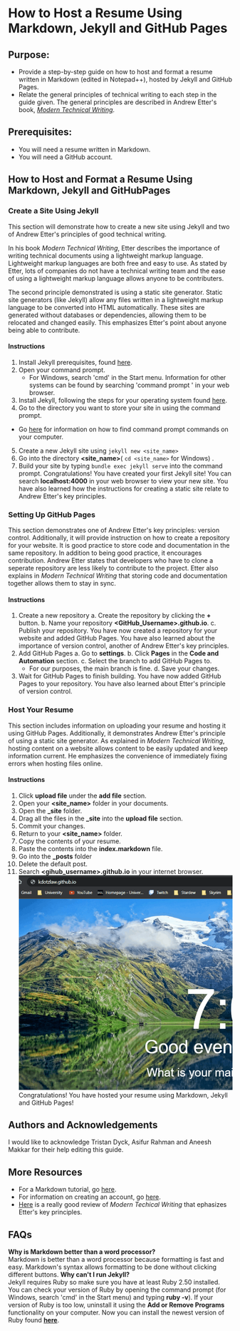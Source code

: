# **How to Host a Resume Using Markdown, Jekyll and GitHub Pages**
## Purpose: 
* Provide a step-by-step guide on how to host and format a resume written in Markdown (edited in Notepad++), hosted by Jekyll and GitHub Pages.
* Relate the general principles of technical writing to each step in the guide given. The general principles are described in Andrew Etter's book, [_Modern Technical Writing_](https://www.amazon.ca/Modern-Technical-Writing-Introduction-Documentation-ebook/dp/B01A2QL9SS/ref=sr_1_1?crid=36CB5TXK2RFM8&keywords=modern+technical+writing+by+andrew+etter&qid=1667241539&qu=eyJxc2MiOiIwLjAwIiwicXNhIjoiMC4wMCIsInFzcCI6IjAuMDAifQ%3D%3D&sprefix=%2Caps%2C121&sr=8-1).
## Prerequisites:
* You will need a resume written in Markdown. 
* You will need a GitHub account. 
## How to Host and Format a Resume Using Markdown, Jekyll and GitHubPages
### Create a Site Using Jekyll
This section will demonstrate how to create a new site using Jekyll and two of Andrew Etter's principles of good technical writing.  

In his book _Modern Technical Writing_, Etter describes the importance of writing technical documents using a lightweight markup language. 
Lightweight markup languages are both free and easy to use. As stated by Etter, lots of companies do not have a technical writing team 
and the ease of using a lightweight markup language allows anyone to be contributers.  

The second principle demonstrated is using a static site generator. Static site generators (like Jekyll) allow any files written in a lightweight 
markup language to be converted into HTML automatically. These sites are generated without databases or dependencies, allowing them to be relocated and changed easily. 
This emphasizes Etter's point about anyone being able to contribute. 
#### Instructions
1. Install Jekyll prerequisites, found [here](https://jekyllrb.com/docs/installation/).
2. Open your command prompt. 
	* For Windows, search 'cmd' in the Start menu. Information for other systems can be found by searching 'command prompt <operating system>' in your web browser.
3. Install Jekyll, following the steps for your operating system found [here](https://jekyllrb.com/docs/installation/).
4. Go to the directory you want to store your site in using the command prompt. 
* Go [here](https://www.wikihow.com/Find-All-Commands-of-CMD-in-Your-Computer) for information on how to find command prompt commands on your computer.
5. Create a new Jekyll site using `jekyll new <site_name>`
6. Go into the directory **<site_name>**( `cd <site_name>` for Windows) .
7. Build your site by typing `bundle exec jekyll serve` into the command prompt.
Congratulations! You have created your first Jekyll site! You can search **localhost:4000** in your web browser to view your new site. You have also learned 
how the instructions for creating a static site relate to Andrew Etter's key principles.

### Setting Up GitHub Pages
This section demonstrates one of Andrew Etter's key principles: version control. Additionally, it will provide instruction on how to 
create a repository for your website.
It is good practice to store code and documentation in the same repository. In addition to being good practice, it encourages contribution. Andrew Etter states that developers who have to 
clone a seperate repository are less likely to contribute to the project.
Etter also explains in _Modern Technical Writing_ that storing code and documentation together allows them to stay in sync. 
#### Instructions
1. Create a new repository 
 a. Create the repository by clicking the **+** button.
 b. Name your repository **<GitHub_Username>.github.io**.
 c. Publish your repository.
You have now created a repository for your website and added GitHub Pages. You have also learned about the importance of version control, another of Andrew Etter's key principles.
2. Add GitHub Pages
 a. Go to **settings**.
 b.  Click **Pages** in the **Code and Automation** section.
 c.  Select the branch to add GitHub Pages to.
	* For our purposes, the main branch is fine.
 d. Save your changes.
3. Wait for GitHub Pages to finish building.
You have now added GitHub Pages to your repository. You have also learned about Etter's principle of version control. 
### Host Your Resume
This section includes information on uploading your resume and hosting it using GitHub Pages. Additionally, it demonstrates Andrew Etter's principle of using a static site generator.
As explained in _Modern Technical Writing_, hosting content on a website allows content to be easily updated and keep information current. 
He emphasizes the convenience of immediately fixing errors when hosting files online. 
#### Instructions
1. Click **upload file** under the **add file** section.
2. Open your **<site_name>** folder in your documents.
3. Open the **_site** folder.
4. Drag all the files in the **_site** into the **upload file** section.
5. Commit your changes.
6. Return to your **<site_name>** folder.
7. Copy the contents of your resume.
8. Paste the contents into the **index.markdown** file.
9. Go into the **_posts** folder 
10. Delete the default post.
11. Search **<gihub_username>.github.io** in your internet browser.   
![Alt Text](for_readme_a2.gif)   
Congratulations! You have hosted your resume using Markdown, Jekyll and GitHub Pages!
## Authors and Acknowledgements
I would like to acknowledge Tristan Dyck, Asifur Rahman and Aneesh Makkar for their help editing this guide.
## More Resources
* For a Markdown tutorial, go [here](https://www.markdowntutorial.com/).
* For information on creating an account, go [here](https://docs.github.com/en/get-started/onboarding/getting-started-with-your-github-account). 
* [Here](https://idratherbewriting.com/2016/07/26/modern-technical-writing-review/) is a really good review of _Modern Techical Writing_ that ephasizes Etter's key principles.
## FAQs
**Why is Markdown better than a word processor?**   
Markdown is better than a word processor because formatting is fast and easy. Markdown's syntax allows formatting to be done without clicking different buttons.
**Why can't I run Jekyll?**   
Jekyll requires Ruby so make sure you have at least Ruby 2.50 installed. You can check your version of Ruby by opening the command prompt 
(for Windows, search 'cmd' in the Start menu) and typing **ruby -v**). If your version of Ruby is too low, uninstall 
it using the **Add or Remove Programs** functionality on your computer. Now you can install the newest version of 
Ruby found [**here**](https://rubyinstaller.org/downloads/). 



